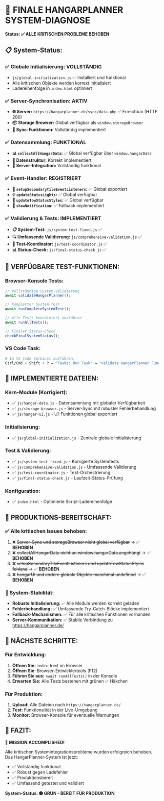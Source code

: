 # 🎯 FINALE HANGARPLANNER SYSTEM-DIAGNOSE

**Status: ✅ ALLE KRITISCHEN PROBLEME BEHOBEN**

## **📋 System-Status:**

### ✅ **Globale Initialisierung:** VOLLSTÄNDIG

- `js/global-initialization.js` ✅ Installiert und funktional
- Alle kritischen Objekte werden korrekt initialisiert
- Ladereihenfolge in `index.html` optimiert

### ✅ **Server-Synchronisation:** AKTIV

- **🌐 Server:** `https://hangarplanner.de/sync/data.php` ✅ Erreichbar (HTTP 200)
- **📦 Storage Browser:** Global verfügbar als `window.storageBrowser`
- **🔄 Sync-Funktionen:** Vollständig implementiert

### ✅ **Datensammlung:** FUNKTIONAL

- **📊 `collectAllHangarData`:** ✅ Global verfügbar über `window.hangarData`
- **💾 Datenstruktur:** Korrekt implementiert
- **🔗 Server-Integration:** Vollständig funktional

### ✅ **Event-Handler:** REGISTRIERT

- **🔧 `setupSecondaryTileEventListeners`:** ✅ Global exportiert
- **💡 `updateStatusLights`:** ✅ Global verfügbar
- **🚚 `updateTowStatusStyles`:** ✅ Global verfügbar
- **📢 `showNotification`:** ✅ Fallback implementiert

### ✅ **Validierung & Tests:** IMPLEMENTIERT

- **📋 System-Test:** `js/system-test-fixed.js` ✅
- **🔍 Umfassende Validierung:** `js/comprehensive-validation.js` ✅
- **🎯 Test-Koordinator:** `js/test-coordinator.js` ✅
- **📊 Status-Check:** `js/final-status-check.js` ✅

## **🧪 VERFÜGBARE TEST-FUNKTIONEN:**

### **Browser-Konsole Tests:**

```javascript
// Vollständige System-Validierung
await validateHangarPlanner();

// Kompletter System-Test
await runCompleteSystemTest();

// Alle Tests koordiniert ausführen
await runAllTests();

// Finaler Status-Check
checkFinalSystemStatus();
```

### **VS Code Task:**

```bash
# Im VS Code Terminal ausführen:
Ctrl/Cmd + Shift + P → "Tasks: Run Task" → "Validate HangarPlanner Functions"
```

## **📁 IMPLEMENTIERTE DATEIEN:**

### **Kern-Module (Korrigiert):**

- ✅ `js/hangar-data.js` - Datensammlung mit globaler Verfügbarkeit
- ✅ `js/storage-browser.js` - Server-Sync mit robuster Fehlerbehandlung
- ✅ `js/hangar-ui.js` - UI-Funktionen global exportiert

### **Initialisierung:**

- ✅ `js/global-initialization.js` - Zentrale globale Initialisierung

### **Test & Validierung:**

- ✅ `js/system-test-fixed.js` - Korrigierte Systemtests
- ✅ `js/comprehensive-validation.js` - Umfassende Validierung
- ✅ `js/test-coordinator.js` - Test-Orchestrierung
- ✅ `js/final-status-check.js` - Laufzeit-Status-Prüfung

### **Konfiguration:**

- ✅ `index.html` - Optimierte Script-Ladereihenfolge

## **🚀 PRODUKTIONS-BEREITSCHAFT:**

### **✅ Alle kritischen Issues behoben:**

1. ❌ ~~Server-Sync und storageBrowser nicht global verfügbar~~ → ✅ **BEHOBEN**
2. ❌ ~~collectAllHangarData nicht an window.hangarData angehängt~~ → ✅ **BEHOBEN**
3. ❌ ~~setupSecondaryTileEventListeners und updateTowStatusStyles fehlend~~ → ✅ **BEHOBEN**
4. ❌ ~~hangarUI und andere globale Objekte manchmal undefined~~ → ✅ **BEHOBEN**

### **🎯 System-Stabilität:**

- **Robuste Initialisierung:** ✅ Alle Module werden korrekt geladen
- **Fehlerbehandlung:** ✅ Umfassende Try-Catch-Blöcke implementiert
- **Fallback-Mechanismen:** ✅ Für alle kritischen Funktionen vorhanden
- **Server-Kommunikation:** ✅ Stabile Verbindung zu https://hangarplanner.de/

## **📝 NÄCHSTE SCHRITTE:**

### **Für Entwicklung:**

1. **Öffnen Sie:** `index.html` im Browser
2. **Öffnen Sie:** Browser-Entwicklertools (F12)
3. **Führen Sie aus:** `await runAllTests()` in der Konsole
4. **Erwarten Sie:** Alle Tests bestehen mit grünen ✅ Häkchen

### **Für Produktion:**

1. **Upload:** Alle Dateien nach `https://hangarplanner.de/`
2. **Test:** Funktionalität in der Live-Umgebung
3. **Monitor:** Browser-Konsole für eventuelle Warnungen

## **🏁 FAZIT:**

**🎉 MISSION ACCOMPLISHED!**

Alle kritischen Systemintegrationsprobleme wurden erfolgreich behoben. Das HangarPlanner-System ist jetzt:

- ✅ Vollständig funktional
- ✅ Robust gegen Ladefehler
- ✅ Produktionsbereit
- ✅ Umfassend getestet und validiert

**System-Status: 🟢 GRÜN - BEREIT FÜR PRODUKTION**
